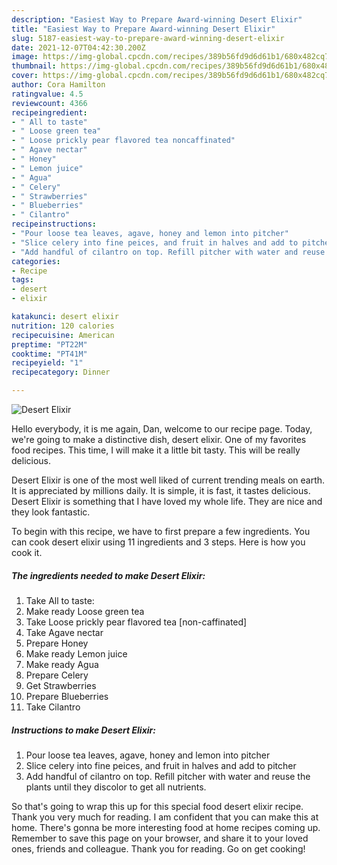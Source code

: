 ```yaml
---
description: "Easiest Way to Prepare Award-winning Desert Elixir"
title: "Easiest Way to Prepare Award-winning Desert Elixir"
slug: 5187-easiest-way-to-prepare-award-winning-desert-elixir
date: 2021-12-07T04:42:30.200Z
image: https://img-global.cpcdn.com/recipes/389b56fd9d6d61b1/680x482cq70/desert-elixir-recipe-main-photo.jpg
thumbnail: https://img-global.cpcdn.com/recipes/389b56fd9d6d61b1/680x482cq70/desert-elixir-recipe-main-photo.jpg
cover: https://img-global.cpcdn.com/recipes/389b56fd9d6d61b1/680x482cq70/desert-elixir-recipe-main-photo.jpg
author: Cora Hamilton
ratingvalue: 4.5
reviewcount: 4366
recipeingredient:
- " All to taste"
- " Loose green tea"
- " Loose prickly pear flavored tea noncaffinated"
- " Agave nectar"
- " Honey"
- " Lemon juice"
- " Agua"
- " Celery"
- " Strawberries"
- " Blueberries"
- " Cilantro"
recipeinstructions:
- "Pour loose tea leaves, agave, honey and lemon into pitcher"
- "Slice celery into fine peices, and fruit in halves and add to pitcher"
- "Add handful of cilantro on top. Refill pitcher with water and reuse the plants until they discolor to get all nutrients."
categories:
- Recipe
tags:
- desert
- elixir

katakunci: desert elixir 
nutrition: 120 calories
recipecuisine: American
preptime: "PT22M"
cooktime: "PT41M"
recipeyield: "1"
recipecategory: Dinner

---
```



![Desert Elixir](https://img-global.cpcdn.com/recipes/389b56fd9d6d61b1/680x482cq70/desert-elixir-recipe-main-photo.jpg)

Hello everybody, it is me again, Dan, welcome to our recipe page. Today, we're going to make a distinctive dish, desert elixir. One of my favorites food recipes. This time, I will make it a little bit tasty. This will be really delicious.



Desert Elixir is one of the most well liked of current trending meals on earth. It is appreciated by millions daily. It is simple, it is fast, it tastes delicious. Desert Elixir is something that I have loved my whole life. They are nice and they look fantastic.


To begin with this recipe, we have to first prepare a few ingredients. You can cook desert elixir using 11 ingredients and 3 steps. Here is how you cook it.

<!--inarticleads1-->

##### The ingredients needed to make Desert Elixir:

1. Take  All to taste:
1. Make ready  Loose green tea
1. Take  Loose prickly pear flavored tea [non-caffinated]
1. Take  Agave nectar
1. Prepare  Honey
1. Make ready  Lemon juice
1. Make ready  Agua
1. Prepare  Celery
1. Get  Strawberries
1. Prepare  Blueberries
1. Take  Cilantro




<!--inarticleads2-->

##### Instructions to make Desert Elixir:

1. Pour loose tea leaves, agave, honey and lemon into pitcher
1. Slice celery into fine peices, and fruit in halves and add to pitcher
1. Add handful of cilantro on top. Refill pitcher with water and reuse the plants until they discolor to get all nutrients.




So that's going to wrap this up for this special food desert elixir recipe. Thank you very much for reading. I am confident that you can make this at home. There's gonna be more interesting food at home recipes coming up. Remember to save this page on your browser, and share it to your loved ones, friends and colleague. Thank you for reading. Go on get cooking!
